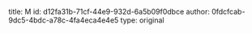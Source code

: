 title: M
id: d12fa31b-71cf-44e9-932d-6a5b09f0dbce
author: 0fdcfcab-9dc5-4bdc-a78c-4fa4eca4e4e5
type: original
